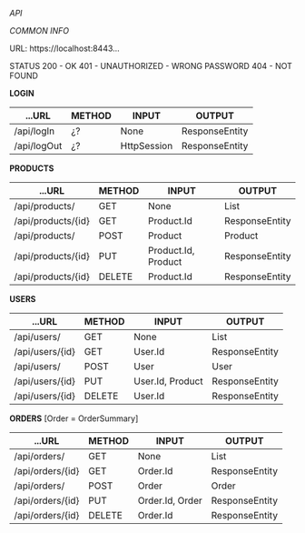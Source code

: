 *API*

*COMMON INFO*

URL:    https://localhost:8443...

STATUS 
200 - OK
401 - UNAUTHORIZED - WRONG PASSWORD
404 - NOT FOUND


**LOGIN** 

...URL              | METHOD    | INPUT                   | OUTPUT 
---                 | ---       | ---                     | --- 
/api/logIn          | ¿?        | None                    | ResponseEntity<User> 
/api/logOut         | ¿?        | HttpSession             | ResponseEntity<Boolean>


**PRODUCTS**

...URL              | METHOD    | INPUT                   | OUTPUT 
---                 | ---       | ---                     | --- 
/api/products/      | GET       | None                    | List<Product>
/api/products/{id}  | GET       | Product.Id              | ResponseEntity<Product>
/api/products/      | POST      | Product                 | Product 
/api/products/{id}  | PUT       | Product.Id, Product     | ResponseEntity<Product> 
/api/products/{id}  | DELETE    | Product.Id              | ResponseEntity<Product> 


**USERS**

...URL              | METHOD    | INPUT                   | OUTPUT 
---                 | ---       | ---                     | --- 
/api/users/         | GET       | None                    | List<User> 
/api/users/{id}     | GET       | User.Id                 | ResponseEntity<User>
/api/users/         | POST      | User                    | User
/api/users/{id}     | PUT       | User.Id, Product        | ResponseEntity<User> 
/api/users/{id}     | DELETE    | User.Id                 | ResponseEntity<User> 


**ORDERS**  [Order = OrderSummary]

...URL              | METHOD    | INPUT                   | OUTPUT 
---                 | ---       | ---                     | --- 
/api/orders/        | GET       | None                    | List<Order>               
/api/orders/{id}    | GET       | Order.Id                | ResponseEntity<Order>     
/api/orders/        | POST      | Order                   | Order                     
/api/orders/{id}    | PUT       | Order.Id, Order         | ResponseEntity<Order>    
/api/orders/{id}    | DELETE    | Order.Id                | ResponseEntity<Order>    
